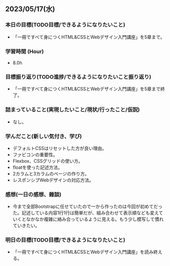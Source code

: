 ## 2023/05/17(水)

### 本日の目標(TODO目標/できるようになりたいこと)

- 「一冊ですべて身につくHTML&CSSとWebデザイン入門講座」を5章まで。

### 学習時間 (Hour)

- 8.0h

### 目標振り返り(TODO進捗/できるようになりたいこと振り返り)

- 「一冊ですべて身につくHTML&CSSとWebデザイン入門講座」を5章まで終了。

### 詰まっていること(実現したいこと/現状/行ったこと/仮説)

- なし。

### 学んだこと(新しい気付き、学び)

- デフォルトCSSはリセットした方が良い理由。
- ファビコンの重要性。
- Flexbox、CSSグリッドの使い方。
- floatを使った記述方法。
- 2カラムと3カラムのページの作り方。
- レスポンシブWebデザインの対応方法。

### 感想(一日の感想、雜談)

- 今まで全部Bootstrapに任せていたので一から作ったのは今回が初めてだった。記述している内容1行1行は簡単だが、組み合わせて表示順なども変えていくとなかなか複雑に絡み合っているように見える。もう少し模写して慣れていきたい。

### 明日の目標(TODO目標/できるようになりたいこと)

- 「一冊ですべて身につくHTML&CSSとWebデザイン入門講座」を読み終える。
